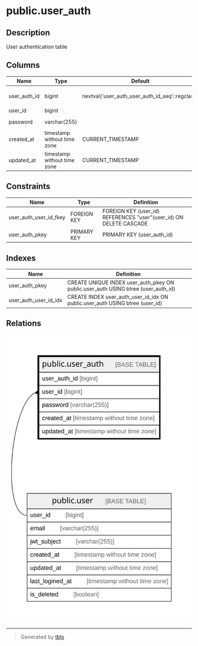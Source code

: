 # public.user_auth

## Description

User authentication table

## Columns

| Name         | Type                        | Default                                         | Nullable | Children | Parents                       | Comment                |
| ------------ | --------------------------- | ----------------------------------------------- | -------- | -------- | ----------------------------- | ---------------------- |
| user_auth_id | bigint                      | nextval('user_auth_user_auth_id_seq'::regclass) | false    |          |                               | User authentication ID |
| user_id      | bigint                      |                                                 | false    |          | [public.user](public.user.md) | User ID                |
| password     | varchar(255)                |                                                 | false    |          |                               | Hashed password        |
| created_at   | timestamp without time zone | CURRENT_TIMESTAMP                               | false    |          |                               | Create date            |
| updated_at   | timestamp without time zone | CURRENT_TIMESTAMP                               | false    |          |                               | Update date            |

## Constraints

| Name                   | Type        | Definition                                                         |
| ---------------------- | ----------- | ------------------------------------------------------------------ |
| user_auth_user_id_fkey | FOREIGN KEY | FOREIGN KEY (user_id) REFERENCES "user"(user_id) ON DELETE CASCADE |
| user_auth_pkey         | PRIMARY KEY | PRIMARY KEY (user_auth_id)                                         |

## Indexes

| Name                  | Definition                                                                        |
| --------------------- | --------------------------------------------------------------------------------- |
| user_auth_pkey        | CREATE UNIQUE INDEX user_auth_pkey ON public.user_auth USING btree (user_auth_id) |
| user_auth_user_id_idx | CREATE INDEX user_auth_user_id_idx ON public.user_auth USING btree (user_id)      |

## Relations

![er](public.user_auth.svg)

---

> Generated by [tbls](https://github.com/k1LoW/tbls)
